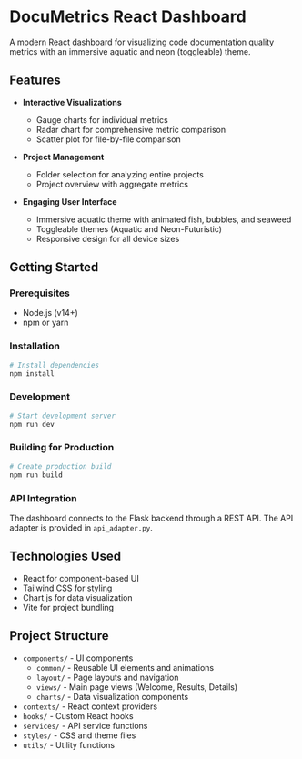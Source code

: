 # DocuMetrics React Dashboard

A modern React dashboard for visualizing code documentation quality metrics with an immersive aquatic and neon (toggleable) theme.

## Features

- **Interactive Visualizations**
  - Gauge charts for individual metrics
  - Radar chart for comprehensive metric comparison
  - Scatter plot for file-by-file comparison
  
- **Project Management**
  - Folder selection for analyzing entire projects
  - Project overview with aggregate metrics
  
- **Engaging User Interface**
  - Immersive aquatic theme with animated fish, bubbles, and seaweed
  - Toggleable themes (Aquatic and Neon-Futuristic)
  - Responsive design for all device sizes

## Getting Started

### Prerequisites

- Node.js (v14+)
- npm or yarn

### Installation

```bash
# Install dependencies
npm install
```

### Development

```bash
# Start development server
npm run dev
```

### Building for Production

```bash
# Create production build
npm run build
```

### API Integration

The dashboard connects to the Flask backend through a REST API. The API adapter is provided in `api_adapter.py`.

## Technologies Used

- React for component-based UI
- Tailwind CSS for styling
- Chart.js for data visualization
- Vite for project bundling

## Project Structure

- `components/` - UI components
  - `common/` - Reusable UI elements and animations
  - `layout/` - Page layouts and navigation
  - `views/` - Main page views (Welcome, Results, Details)
  - `charts/` - Data visualization components
- `contexts/` - React context providers
- `hooks/` - Custom React hooks
- `services/` - API service functions
- `styles/` - CSS and theme files
- `utils/` - Utility functions